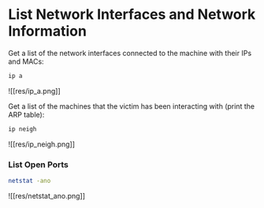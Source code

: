 # List Network Interfaces and Network Information

Get a list of the network interfaces connected to the machine with their IPs and MACs:

```bash
ip a
```

![[res/ip_a.png]]

Get a list of the machines that the victim has been interacting with (print the ARP table):

```bash
ip neigh
```

![[res/ip_neigh.png]]

### List Open Ports

```bash
netstat -ano
```

![[res/netstat_ano.png]]